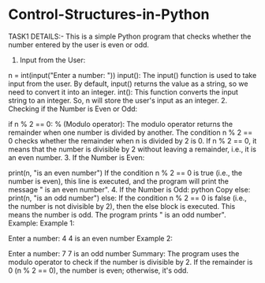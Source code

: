# Control-Structures-in-Python
TASK1 DETAILS:-
This is a simple Python program that checks whether the number entered by the user is even or odd.

1. Input from the User:

n = int(input("Enter a number: "))
input(): The input() function is used to take input from the user. By default, input() returns the value as a string, so we need to convert it into an integer.
int(): This function converts the input string to an integer. So, n will store the user's input as an integer.
2. Checking if the Number is Even or Odd:

if n % 2 == 0:
% (Modulo operator): The modulo operator returns the remainder when one number is divided by another.
The condition n % 2 == 0 checks whether the remainder when n is divided by 2 is 0.
If n % 2 == 0, it means that the number is divisible by 2 without leaving a remainder, i.e., it is an even number.
3. If the Number is Even:

print(n, "is an even number")
If the condition n % 2 == 0 is true (i.e., the number is even), this line is executed, and the program will print the message "<number> is an even number".
4. If the Number is Odd:
python
Copy
else:
    print(n, "is an odd number")
else: If the condition n % 2 == 0 is false (i.e., the number is not divisible by 2), then the else block is executed. This means the number is odd.
The program prints "<number> is an odd number".
Example:
Example 1:

Enter a number: 4
4 is an even number
Example 2:


Enter a number: 7
7 is an odd number
Summary:
The program uses the modulo operator to check if the number is divisible by 2.
If the remainder is 0 (n % 2 == 0), the number is even; otherwise, it's odd.


